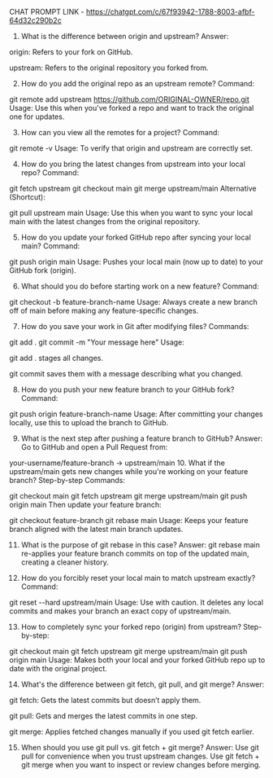 CHAT PROMPT LINK - https://chatgpt.com/c/67f93942-1788-8003-afbf-64d32c290b2c

1. What is the difference between origin and upstream?
Answer:

origin: Refers to your fork on GitHub.

upstream: Refers to the original repository you forked from.

2. How do you add the original repo as an upstream remote?
Command:

git remote add upstream https://github.com/ORIGINAL-OWNER/repo.git
Usage: Use this when you've forked a repo and want to track the original one for updates.

3. How can you view all the remotes for a project?
Command:

git remote -v
Usage: To verify that origin and upstream are correctly set.

4. How do you bring the latest changes from upstream into your local repo?
Command:

git fetch upstream
git checkout main
git merge upstream/main
Alternative (Shortcut):

git pull upstream main
Usage: Use this when you want to sync your local main with the latest changes from the original repository.

5. How do you update your forked GitHub repo after syncing your local main?
Command:

git push origin main
Usage: Pushes your local main (now up to date) to your GitHub fork (origin).

6. What should you do before starting work on a new feature?
Command:

git checkout -b feature-branch-name
Usage: Always create a new branch off of main before making any feature-specific changes.

7. How do you save your work in Git after modifying files?
Commands:

git add .
git commit -m "Your message here"
Usage:

git add . stages all changes.

git commit saves them with a message describing what you changed.

8. How do you push your new feature branch to your GitHub fork?
Command:

git push origin feature-branch-name
Usage: After committing your changes locally, use this to upload the branch to GitHub.

9. What is the next step after pushing a feature branch to GitHub?
Answer: Go to GitHub and open a Pull Request from:

your-username/feature-branch → upstream/main
10. What if the upstream/main gets new changes while you're working on your feature branch?
Step-by-step Commands:

git checkout main
git fetch upstream
git merge upstream/main
git push origin main
Then update your feature branch:

git checkout feature-branch
git rebase main
Usage: Keeps your feature branch aligned with the latest main branch updates.

11. What is the purpose of git rebase in this case?
Answer: git rebase main re-applies your feature branch commits on top of the updated main, creating a cleaner history.

12. How do you forcibly reset your local main to match upstream exactly?
Command:

git reset --hard upstream/main
Usage: Use with caution. It deletes any local commits and makes your branch an exact copy of upstream/main.

13. How to completely sync your forked repo (origin) from upstream?
Step-by-step:

git checkout main
git fetch upstream
git merge upstream/main
git push origin main
Usage: Makes both your local and your forked GitHub repo up to date with the original project.

14. What's the difference between git fetch, git pull, and git merge?
Answer:

git fetch: Gets the latest commits but doesn’t apply them.

git pull: Gets and merges the latest commits in one step.

git merge: Applies fetched changes manually if you used git fetch earlier.

15. When should you use git pull vs. git fetch + git merge?
Answer: Use git pull for convenience when you trust upstream changes.
Use git fetch + git merge when you want to inspect or review changes before merging.

